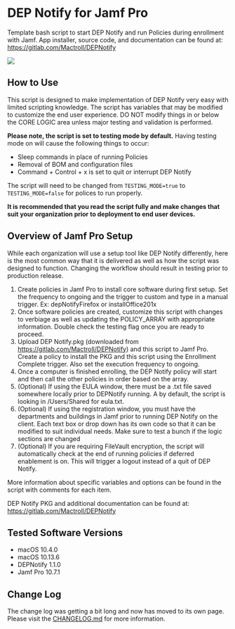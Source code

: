 # DEP Notify for Jamf Pro
Template bash script to start DEP Notify and run Policies during enrollment with Jamf. App installer, source code, and documentation can be found at: https://gitlab.com/Mactroll/DEPNotify

![](https://github.com/jamfprofessionalservices/DEP-Notify/blob/master/example-img/fullscreen-mode.png)

## How to Use

This script is designed to make implementation of DEP Notify very easy with limited scripting knowledge. The script has variables that may be modified to customize the end user experience. DO NOT modify things in or below the CORE LOGIC area unless major testing and validation is performed.

**Please note, the script is set to testing mode by default.** Having testing mode on will cause the following things to occur:
* Sleep commands in place of running Policies
* Removal of BOM and configuration files
* Command + Control + x is set to quit or interrupt DEP Notify

The script will need to be changed from `TESTING_MODE=true` to `TESTING_MODE=false` for polices to run properly.

**It is recommended that you read the script fully and make changes that suit your organization prior to deployment to end user devices.**

## Overview of Jamf Pro Setup

While each organization will use a setup tool like DEP Notify differently, here is the most common way that it is delivered as well as how the script was designed to function. Changing the workflow should result in testing prior to production release.

1. Create policies in Jamf Pro to install core software during first setup. Set the frequency to ongoing and the trigger to custom and type in a manual trigger. Ex: depNotifyFirefox or installOffice201x
2. Once software policies are created, customize this script with changes to verbiage as well as updating the POLICY_ARRAY with appropriate information. Double check the testing flag once you are ready to proceed.
3. Upload DEP Notify.pkg (downloaded from https://gitlab.com/Mactroll/DEPNotify) and this script to Jamf Pro. Create a policy to install the PKG and this script using the Enrollment Complete trigger. Also set the execution frequency to ongoing.
4. Once a computer is finished enrolling, the DEP Notify policy will start and then call the other policies in order based on the array.
5. (Optional) If using the EULA window, there must be a .txt file saved somewhere locally prior to DEPNotify running. A by default, the script is looking in /Users/Shared for eula.txt.
6. (Optional) If using the registration window, you must have the departments and buildings in Jamf prior to running DEP Notify on the client. Each text box or drop down has its own code so that it can be modified to suit individual needs. Make sure to test a bunch if the logic sections are changed
7. (Optional) If you are requiring FileVault encryption, the script will automatically check at the end of running policies if deferred enablement is on. This will trigger a logout instead of a quit of DEP Notify.

More information about specific variables and options can be found in the script with comments for each item.

DEP Notify PKG and additional documentation can be found at: https://gitlab.com/Mactroll/DEPNotify

## Tested Software Versions

* macOS 10.4.0
* macOS 10.13.6
* DEPNotify 1.1.0
* Jamf Pro 10.7.1

## Change Log

The change log was getting a bit long and now has moved to its own page. Please visit the [CHANGELOG.md](CHANGELOG.md) for more information.

